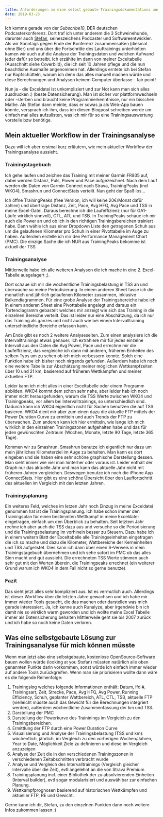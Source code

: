 ```yaml
---
title: Anforderungen an eine selbst gebaute Trainingsdokumentations und -analyse Software
date: 2019-03-25
---
```


Ich komme gerade von der _Subscribe10_, DER deutschen Podcasterkonferenz. Dort traf ich unter anderem die 3 Schweinehunde, darunter auch <a href='https://www.informatom.com/' class='external' target='_blank' rel='noopener'>Stefan</a>, seineszeichens Podcaster und Softwareentwickler. Als wir Sonntags gegen Ende der Konferenz zusammensaßen (diesmal ohne Bier) und uns über die Fortschritte des Lauftrainings unterhielten kamen wir auch auf die Analyse der Trainingsdaten und welchen Aufwand jeder dafür so betreibt. Ich erzählte im dann von meiner Exceltabelle (Ausschnitt siehe Coverbild), die ich seit 10 Jahren pflege und die nun beachtliche Ausmaße angenommen hat. Allerdings erntete ich bei Stefan nur Kopfschütteln, warum ich denn das alles manuell machen würde und diese Berechnungen und Analysen keinem Computer überlasse - fair point!

Nun ja - die Exceldatei ist unkompliziert und zur Not kann man sich alles ausdrucken :) (beste Datensicherung). Man ist sicher vor plattformwechseln oder -sterben und braucht keine Programmierkenntnisse, nur ein bisschen Mathe. Als Stefan dann meinte, dass er sowas ja als Web-App bauen könnte, versprach ich ihm, dass ich diesen Blogpost schreiben werde um einfach mal alles aufzulisten, was ich mir für so eine Trainingsauswertung vorstelle bzw benötige.

## Mein aktueller Workflow in der Trainingsanalyse

Dazu will ich aber erstmal kurz erläutern, wie mein aktueller Workflow der Trainingsanalyse aussieht.

### Trainingstagebuch

Ich gehe laufen und zeichne das Training mit meiner Garmin FR935 auf, dabei werden Distanz, Puls, Power und Pace aufgezeichnet. Nach dem Lauf werden die Daten von Garmin Connect nach Strava, TrainingPeaks (incl WKO4), Smashrun und ConnectStats verteilt. Nun geht der Spaß los...

Ich öffne TrainingPeaks (free Version, ich will keine 20€/Monat dafür zahlen) und übertrage Distanz, Zeit, Pace, Avg HFQ, Avg Pace und TSS in meine Excel-Datei. Daraus berechne ich die Laufeffizienz (nur für GA1-Läufe wirklich sinnvoll), CTL, ATL und TSB. In TrainingPeaks schaue ich mir auch die Power an und ob ich in den richtigen Trainingsbereichen trainiert habe. Dann wähle ich aus einer Dropdown Liste den getragenen Schuh aus um die gelaufenen Kilometer pro Schuh in einer Pivottabelle im Auge zu haben. Außerdem erstelle ich mir den Performance Management Chart (PMC). Die einzige Sache die ich NUR aus TrainingPeaks bekomme ist aktuell der TSS.

### Trainingsanalyse

Mittlerweile habe ich alle weiteren Analysen die ich mache in eine 2. Excel-Tabelle ausgelagert ;).

Dort schaue ich mir die wöchentliche Trainingsbelastung in TSS an und überwache so meine Periodisierung. In einem anderen Sheet fasse ich die monatlich und jährlich gelaufenen Kilometer zusammen, inklusive Balkendiagrammen. Für eine grobe Analyse der Trainingsbereiche habe ich in einem anderen Sheet eine Pivottabelle angelegt und daraus ein Tortendiagramm gebastelt welches mir anzeigt wie sich das Training in die einzelnen Bereiche verteilt. Das ist leider nur eine Abschätzung, da ich nur das Training als ganzes und nicht auch wie bei einem Intervalltraining unterschiedliche Bereiche erfassen kann.

Am Ende gibt es noch 2 weitere Analyseseiten. Zum einen analysiere ich die Intervalltrainings etwas genauer. Ich extrahiere mir für jedes einzelne Intervall aus den Daten die Avg Power, Pace und errechne mir die Laufeffizienz, das vergleiche ich dann mit anderen, früheren Einheiten des selben Typs um zu sehen ob ich mich verbessern konnte. Solch eine Funktion habe ich bisher noch nirgends gefunden. Außerdem habe ich noch eine weitere Tabelle zur Abschätzung meiner möglichen Wettkampfzeiten über 10 und 21 km, basierend auf früheren Wettkämpfen und meiner aktuellen FTP.

Leider kann ich nicht alles in einer Exceltabelle oder einem Programm abbilden. WKO4 kommt dem schon sehr nahe, aber leider hab ich noch immer nicht herausgefunden, warum die TSS Werte zwischen WKO4 und Trainingpeaks, vor allem bei Intervalltrainings, so unterschiedlich sind. Dadurch kann ich WKO4 eigentlich nicht für Sachen benutzen die auf TSS basieren. WKO4 dient mir aber zum einen dazu die aktuelle FTP mittels der Power Duration Curve zu ermitteln und auch Trends der FTP zu überwachen. Zum anderen kann ich hier ermitteln, wie lange ich mich wirklich in den einzelnen Trainingszonen aufgehalten habe und das für jeden gewünschten Zeitraum (Wochen, Monate, letzte 90 Tage, letzte 365 Tage).

Kommen wir zu Smashrun. Smashrun benutze ich eigentlich nur dazu um mein jährliches Kilometerziel im Auge zu behalten. Man kann es dort eingeben und sie haben eine sehr schöne graphische Darstellung dessen. Man sieht immer wie viel man hinterher oder voraus ist. Leider enthält der Graph nur das aktuelle Jahr und man kann das aktuelle Jahr nicht mit früheren Jahren vergleichen. Deswegen benutze ich noch die iPhone App ConnectStats. Hier gibt es eine schöne Übersicht über den Lauffortschritt des aktuellen im Vergleich mit den letzten Jahren.

### Trainingsplanung

Ein weiteres Feld, welches im letzen Jahr noch Einzug in meine Exceldatei genommen hat ist die Trainingsplanung. Ich habe schon immer den Trainingsplan für einen bestimmten Wettkampf in meine Exceldatei eingetragen, einfach um den Überblick zu behalten. Seit letztem Jahr rechne ich aber auch die TSS dazu aus und versuche so die Periodisierung und die Trainingsbelastung im vorhinein besser zu Steuern. Dazu habe ich in einem weitern Blatt der Exceltabelle alle Trainingseinheiten eingetragen die ich so mache und dazu die Kilometer, Wattbereiche der Kerneinheiten und TSS aufgelistet. Dies kann ich dann über einen S-Verweis in mein Trainingstagebuch übernehmen und ich sehe sofort im PMC ob das alles Sinn macht und gut aussieht. Die errechneten TSS Werte stimmen auch sehr gut mit den Werten überein, die Trainingpeaks errechnet (ein weiterer Grund warum ich WKO4 in dem Fall nicht so gerne benutze).

### Fazit

Das sieht jetzt alles sehr kompliziert aus. Ist es vermutlich auch. Allerdings ist dieser Workflow über die letzten Jahre gewachsen und ich habe mir immer wieder Tools gesucht, die das machen oder darstellen was mich gerade interessiert. Ja, ich kenne auch Runalyze, aber irgendwie bin ich damit nie so wirklich warm geworden und ich wollte meine Excel Tabelle immer als Datensicherung behalten Mittlerweile geht sie bis 2007 zurück und ich habe so noch keine Daten verloren.

## Was eine selbstgebaute Lösung zur Trainingsanalyse für mich können müsste

Wenn man jetzt also eine selbstgebaute, kostenlose OpenSource-Software bauen wollen würde (looking at you Stefan) müssten natürlich alle oben genannten Punkte darin vorkommen, sonst würde ich einfach immer wieder auf andere Tools zurückgreifen. Wenn man sie priorisieren wollte dann wäre es die folgende Reihenfolge:

1. Trainingslog welches folgende Informationen enthält: Datum, lfd #, Trainingsart, Zeit, Strecke, Pace, Avg HFQ, Avg Power, Running Efficiency, Schuh, geplanter Wattbereich, ATL, CTL, TSB, aktuelle FTP (vielleicht müsste auch das Gewicht für die Berechnungen integriert werden), außerdem wöchentliche Zusammenfassung der km und TSS.
2. Darstellung der PMC
3. Darstellung der Powerkurve des Traininings im Vergleich zu den Trainingsbereichen.
4. Ermittlung der FTP durch eine Power Duration Curve
5. Visualisierung und Analyse der Trainingsbelastung (TSS und km): wöchentlich, jährlich, im Vergleich zu den vorherigen Wochen/Jahren, Year to Date, Möglichkeit Ziele zu definieren und diese im Vergleich anzuzeigen
6. Analyse der Zeit die in den verschiedenen Trainingszonen in verschiedenen Zeitabschnitten verbracht wurde
7. Analyse und Vergleich des Intervalltrainings (Vergleich gleicher Intervalle über die Zeit), evtl angelehnt an die von Strava Premium.
8. Trainingsplanung incl. einer Bibliothek der zu absolvierenden Einheiten (Interval builder), evtl sogar modularisiert und auswählbar zur einfachen Planung.
9. Wettkampfprognosen basierend auf historischen Wettkämpfen und aktueller FTP, RE und Gewicht.

Gerne kann ich dir, Stefan, zu den einzelnen Punkten dann noch weitere Infos zukommen lassen :)<br /><br />
